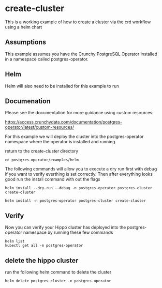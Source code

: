 # create-cluster

This is a working example of how to create a cluster via the crd workflow
using a helm chart

## Assumptions
This example assumes you have the Crunchy PostgreSQL Operator installed
in a namespace called postgres-operator.  

## Helm
Helm will also need to be installed for this example to run

## Documenation
Please see the documentation for more guidance using custom resources:

https://access.crunchydata.com/documentation/postgres-operator/latest/custom-resources/



For this example we will deploy the cluster into the 
postgres-operator namespace where the operator is installed 
and running.

return to the create-cluster directory
```
cd postgres-operator/examples/helm
```

The following commands will allow you to execute a dry run first with debug 
if you want to verify everthing is set correctly. Then after everything looks good 
run the install command with out the flags
```
helm install --dry-run --debug -n postgres-operator postgres-cluster create-cluster

helm install -n postgres-operator postgres-cluster create-cluster
```
## Verify
Now you can verify your Hippo cluster has deployed into the postgres-operator
namespace by running these few commands

```
helm list
kubectl get all -n postgres-operator
```

## delete the hippo cluster
run the following helm command to delete the cluster 

```
helm delete postgres-cluster -n postgres-operator
```